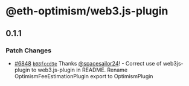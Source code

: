 # @eth-optimism/web3.js-plugin

## 0.1.1

### Patch Changes

- [#6848](https://github.com/ethereum-optimism/optimism/pull/6848) [`b08fccd9e`](https://github.com/ethereum-optimism/optimism/commit/b08fccd9e21c499f9fefd4d58fb8a36bfa0d800a) Thanks [@spacesailor24](https://github.com/spacesailor24)! - Correct use of web3js-plugin to web3.js-plugin in README. Rename OptimismFeeEstimationPlugin export to OptimismPlugin
